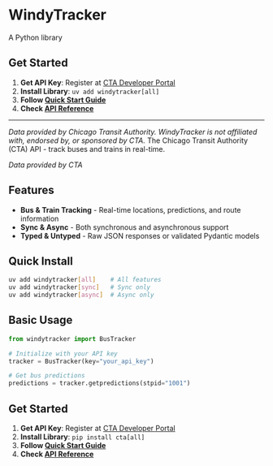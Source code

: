 # WindyTracker

A Python library
## Get Started

1. **Get API Key**: Register at [CTA Developer Portal](https://www.transitchicago.com/developers/)
2. **Install Library**: `uv add windytracker[all]`
3. **Follow [Quick Start Guide](quickstart.md)**
4. **Check [API Reference](api/bus.md)**

---
*Data provided by Chicago Transit Authority. WindyTracker is not affiliated with, endorsed by, or sponsored by CTA.* The Chicago Transit Authority (CTA) API - track buses and trains in real-time.

*Data provided by CTA*

## Features

- **Bus & Train Tracking** - Real-time locations, predictions, and route information
- **Sync & Async** - Both synchronous and asynchronous support  
- **Typed & Untyped** - Raw JSON responses or validated Pydantic models

## Quick Install

```bash
uv add windytracker[all]    # All features
uv add windytracker[sync]   # Sync only
uv add windytracker[async]  # Async only
```

## Basic Usage

```python
from windytracker import BusTracker

# Initialize with your API key
tracker = BusTracker(key="your_api_key")

# Get bus predictions
predictions = tracker.getpredictions(stpid="1001")
```

## Get Started

1. **Get API Key**: Register at [CTA Developer Portal](https://www.transitchicago.com/developers/bustracker/)
2. **Install Library**: `pip install cta[all]`
3. **Follow [Quick Start Guide](quickstart.md)**
4. **Check [API Reference](api/bus.md)**

